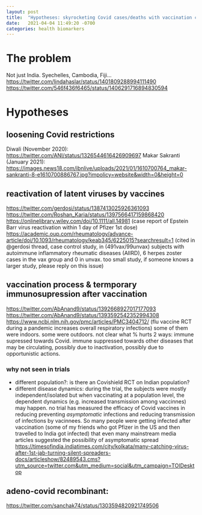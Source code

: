 ```yaml
---
layout: post
title:  "Hypotheses: skyrocketing Covid cases/deaths with vaccination campaigns in India/Fiji/Cambodia..."
date:   2021-04-04 11:49:20 -0700
categories: health biomarkers
---
```



# The problem
Not just India. Syechelles, Cambodia, Fiji...
https://twitter.com/lindahaslar/status/1401809288994111490
https://twitter.com/546f436f6465/status/1406291716894830594

# Hypotheses

## loosening Covid restrictions

Diwali (November 2020): https://twitter.com/ANI/status/1326544616426909697
Makar Sakranti (January 2021): https://images.news18.com/ibnlive/uploads/2021/01/1610700764_makar-sankranti-8-e1610700886767.jpg?impolicy=website&width=0&height=0

## reactivation of latent viruses by vaccines
https://twitter.com/gerdosi/status/1387413025926361093
https://twitter.com/Roshan_Karia/status/1397566417159868420
https://onlinelibrary.wiley.com/doi/10.1111/all.14981 (case report of Epstein Barr virus reactivation within 1 day of Pfizer 1st dose)
https://academic.oup.com/rheumatology/advance-article/doi/10.1093/rheumatology/keab345/6225015?searchresult=1 (cited in @gerdosi thread, case control study, in (491vax/99unvax) subjects with autoimmune inflammatory rheumatic diseases (AIIRD), 6 herpes zoster cases in the vax group and 0 in unvax. too small study, if someone knows a larger study, please reply on this issue)


## vaccination process & termporary immunosupression after vaccination
https://twitter.com/AbAnand9/status/1392668927017177093
https://twitter.com/AbAnand9/status/1393592542352994308
https://www.ncbi.nlm.nih.gov/pmc/articles/PMC3404712/ (flu vaccine RCT during a pandemic increases overall respiratory infections)
some of them were indoors. some were outdoors. not clear what %
hurts 2 ways: immune supressed towards Covid. immune suppressed towards other diseases that may be circulating, possibly due to inactivation, possibly due to opportunistic actions.
### why not seen in trials
- different population?: is there an Covishield RCT on Indian population?
- different disease dynamics: during the trial, the subjects were mostly independent/isolated but when vaccinating at a population level, the dependent dynamics (e.g. increased transmission among vaccinnes) may happen. no trial has measured the efficacy of Covid vaccines in reducing preventing *asymptomatic* infections and reducing transmission of infections by vacinnees. So many people were getting infected after vaccination (some of my friends who got Pfizer in the US and then travelled to India got infected) that even many mainstream media articles suggested the possibility of asymptomatic spread https://timesofindia.indiatimes.com/city/kolkata/many-catching-virus-after-1st-jab-turning-silent-spreaders-docs/articleshow/82489543.cms?utm_source=twitter.com&utm_medium=social&utm_campaign=TOIDesktop


## adeno-covid recombinant:
https://twitter.com/sanchak74/status/1303594820921749506

